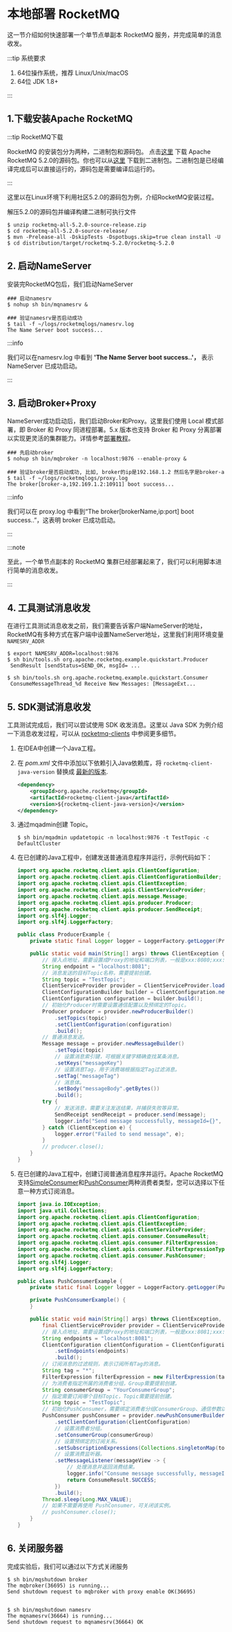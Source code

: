 # 本地部署 RocketMQ

这一节介绍如何快速部署一个单节点单副本 RocketMQ 服务，并完成简单的消息收发。

:::tip 系统要求

1. 64位操作系统，推荐 Linux/Unix/macOS
2. 64位 JDK 1.8+

:::

## 1.下载安装Apache RocketMQ

:::tip RocketMQ下载

RocketMQ 的安装包分为两种，二进制包和源码包。 点击[这里](https://dist.apache.org/repos/dist/release/rocketmq/5.2.0/rocketmq-all-5.2.0-source-release.zip) 下载 Apache RocketMQ 5.2.0的源码包。你也可以从[这里](https://dist.apache.org/repos/dist/release/rocketmq/5.2.0/rocketmq-all-5.2.0-bin-release.zip) 下载到二进制包。二进制包是已经编译完成后可以直接运行的，源码包是需要编译后运行的。

:::

这里以在Linux环境下利用社区5.2.0的源码包为例，介绍RocketMQ安装过程。

解压5.2.0的源码包并编译构建二进制可执行文件

```shell
$ unzip rocketmq-all-5.2.0-source-release.zip
$ cd rocketmq-all-5.2.0-source-release/
$ mvn -Prelease-all -DskipTests -Dspotbugs.skip=true clean install -U
$ cd distribution/target/rocketmq-5.2.0/rocketmq-5.2.0
```
## 2. 启动NameServer

安装完RocketMQ包后，我们启动NameServer

```shell
### 启动namesrv
$ nohup sh bin/mqnamesrv &
 
### 验证namesrv是否启动成功
$ tail -f ~/logs/rocketmqlogs/namesrv.log
The Name Server boot success...
```

:::info

我们可以在namesrv.log 中看到 **'The Name Server boot success..'，** 表示NameServer 已成功启动。

:::



## 3. 启动Broker+Proxy

NameServer成功启动后，我们启动Broker和Proxy。这里我们使用 Local 模式部署，即 Broker 和 Proxy 同进程部署。5.x 版本也支持 Broker 和 Proxy 分离部署以实现更灵活的集群能力。详情参考[部署教程](../05-deploymentOperations/01deploy.md)。

```shell
### 先启动broker
$ nohup sh bin/mqbroker -n localhost:9876 --enable-proxy &

### 验证broker是否启动成功, 比如, broker的ip是192.168.1.2 然后名字是broker-a
$ tail -f ~/logs/rocketmqlogs/proxy.log 
The broker[broker-a,192.169.1.2:10911] boot success...
```

:::info

我们可以在 proxy.log 中看到“The broker[brokerName,ip:port] boot success..”，这表明 broker 已成功启动。

:::

:::note

至此，一个单节点副本的 RocketMQ 集群已经部署起来了，我们可以利用脚本进行简单的消息收发。

:::

## 4. 工具测试消息收发

在进行工具测试消息收发之前，我们需要告诉客户端NameServer的地址，RocketMQ有多种方式在客户端中设置NameServer地址，这里我们利用环境变量`NAMESRV_ADDR`

```shell
$ export NAMESRV_ADDR=localhost:9876
$ sh bin/tools.sh org.apache.rocketmq.example.quickstart.Producer
 SendResult [sendStatus=SEND_OK, msgId= ...

$ sh bin/tools.sh org.apache.rocketmq.example.quickstart.Consumer
 ConsumeMessageThread_%d Receive New Messages: [MessageExt...
```

## 5. SDK测试消息收发

工具测试完成后，我们可以尝试使用 SDK 收发消息。这里以 Java SDK 为例介绍一下消息收发过程，可以从 <a href='https://github.com/apache/rocketmq-clients'>rocketmq-clients</a> 中参阅更多细节。

1. 在IDEA中创建一个Java工程。

2. 在 *pom.xml* 文件中添加以下依赖引入Java依赖库，将 `rocketmq-client-java-version` 替换成 <a href='https://search.maven.org/search?q=g:org.apache.rocketmq%20AND%20a:rocketmq-client-java'>最新的版本</a>.

   ```xml
   <dependency>
       <groupId>org.apache.rocketmq</groupId>
       <artifactId>rocketmq-client-java</artifactId>
       <version>${rocketmq-client-java-version}</version>
   </dependency> 
   ```

3. 通过mqadmin创建 Topic。

   ```shell
   $ sh bin/mqadmin updatetopic -n localhost:9876 -t TestTopic -c DefaultCluster
   ```

4. 在已创建的Java工程中，创建发送普通消息程序并运行，示例代码如下：

    ```java
    import org.apache.rocketmq.client.apis.ClientConfiguration;
    import org.apache.rocketmq.client.apis.ClientConfigurationBuilder;
    import org.apache.rocketmq.client.apis.ClientException;
    import org.apache.rocketmq.client.apis.ClientServiceProvider;
    import org.apache.rocketmq.client.apis.message.Message;
    import org.apache.rocketmq.client.apis.producer.Producer;
    import org.apache.rocketmq.client.apis.producer.SendReceipt;
    import org.slf4j.Logger;
    import org.slf4j.LoggerFactory;
    
    public class ProducerExample {
        private static final Logger logger = LoggerFactory.getLogger(ProducerExample.class);
    
        public static void main(String[] args) throws ClientException {
            // 接入点地址，需要设置成Proxy的地址和端口列表，一般是xxx:8080;xxx:8081。
            String endpoint = "localhost:8081";
            // 消息发送的目标Topic名称，需要提前创建。
            String topic = "TestTopic";
            ClientServiceProvider provider = ClientServiceProvider.loadService();
            ClientConfigurationBuilder builder = ClientConfiguration.newBuilder().setEndpoints(endpoint);
            ClientConfiguration configuration = builder.build();
            // 初始化Producer时需要设置通信配置以及预绑定的Topic。
            Producer producer = provider.newProducerBuilder()
                .setTopics(topic)
                .setClientConfiguration(configuration)
                .build();
            // 普通消息发送。
            Message message = provider.newMessageBuilder()
                .setTopic(topic)
                // 设置消息索引键，可根据关键字精确查找某条消息。
                .setKeys("messageKey")
                // 设置消息Tag，用于消费端根据指定Tag过滤消息。
                .setTag("messageTag")
                // 消息体。
                .setBody("messageBody".getBytes())
                .build();
            try {
                // 发送消息，需要关注发送结果，并捕获失败等异常。
                SendReceipt sendReceipt = producer.send(message);
                logger.info("Send message successfully, messageId={}", sendReceipt.getMessageId());
            } catch (ClientException e) {
                logger.error("Failed to send message", e);
            }
            // producer.close();
        }
    }
    ```


5. 在已创建的Java工程中，创建订阅普通消息程序并运行。Apache RocketMQ 支持[SimpleConsumer](../04-featureBehavior/06consumertype.md)和[PushConsumer](../04-featureBehavior/06consumertype.md)两种消费者类型，您可以选择以下任意一种方式订阅消息。

    ```java
    import java.io.IOException;
    import java.util.Collections;
    import org.apache.rocketmq.client.apis.ClientConfiguration;
    import org.apache.rocketmq.client.apis.ClientException;
    import org.apache.rocketmq.client.apis.ClientServiceProvider;
    import org.apache.rocketmq.client.apis.consumer.ConsumeResult;
    import org.apache.rocketmq.client.apis.consumer.FilterExpression;
    import org.apache.rocketmq.client.apis.consumer.FilterExpressionType;
    import org.apache.rocketmq.client.apis.consumer.PushConsumer;
    import org.slf4j.Logger;
    import org.slf4j.LoggerFactory;
    
    public class PushConsumerExample {
        private static final Logger logger = LoggerFactory.getLogger(PushConsumerExample.class);
    
        private PushConsumerExample() {
        }
    
        public static void main(String[] args) throws ClientException, IOException, InterruptedException {
            final ClientServiceProvider provider = ClientServiceProvider.loadService();
            // 接入点地址，需要设置成Proxy的地址和端口列表，一般是xxx:8081;xxx:8081。
            String endpoints = "localhost:8081";
            ClientConfiguration clientConfiguration = ClientConfiguration.newBuilder()
                .setEndpoints(endpoints)
                .build();
            // 订阅消息的过滤规则，表示订阅所有Tag的消息。
            String tag = "*";
            FilterExpression filterExpression = new FilterExpression(tag, FilterExpressionType.TAG);
            // 为消费者指定所属的消费者分组，Group需要提前创建。
            String consumerGroup = "YourConsumerGroup";
            // 指定需要订阅哪个目标Topic，Topic需要提前创建。
            String topic = "TestTopic";
            // 初始化PushConsumer，需要绑定消费者分组ConsumerGroup、通信参数以及订阅关系。
            PushConsumer pushConsumer = provider.newPushConsumerBuilder()
                .setClientConfiguration(clientConfiguration)
                // 设置消费者分组。
                .setConsumerGroup(consumerGroup)
                // 设置预绑定的订阅关系。
                .setSubscriptionExpressions(Collections.singletonMap(topic, filterExpression))
                // 设置消费监听器。
                .setMessageListener(messageView -> {
                    // 处理消息并返回消费结果。
                    logger.info("Consume message successfully, messageId={}", messageView.getMessageId());
                    return ConsumeResult.SUCCESS;
                })
                .build();
            Thread.sleep(Long.MAX_VALUE);
            // 如果不需要再使用 PushConsumer，可关闭该实例。
            // pushConsumer.close();
        }
    }
    ```

## 6. 关闭服务器

完成实验后，我们可以通过以下方式关闭服务

```shell
$ sh bin/mqshutdown broker
The mqbroker(36695) is running...
Send shutdown request to mqbroker with proxy enable OK(36695)


$ sh bin/mqshutdown namesrv
The mqnamesrv(36664) is running...
Send shutdown request to mqnamesrv(36664) OK
```

